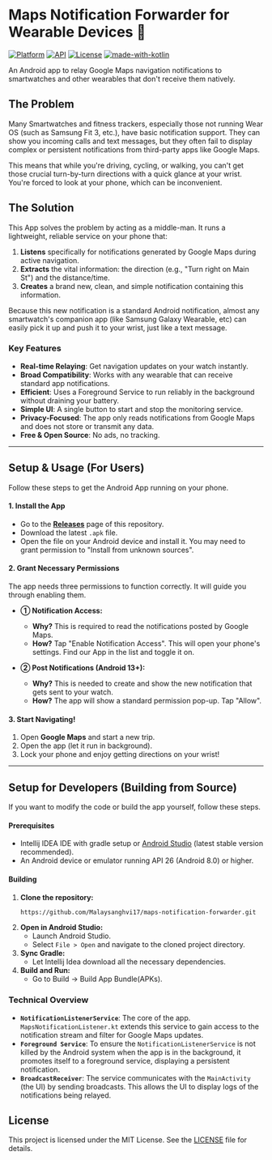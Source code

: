 # Maps Notification Forwarder for Wearable Devices 🌉

[![Platform](https://img.shields.io/badge/platform-Android-green.svg)](https://www.android.com)
[![API](https://img.shields.io/badge/API-26%2B-brightgreen.svg?style=flat)](https://android-arsenal.com/api?level=26)
[![License](https://img.shields.io/badge/License-MIT-blue.svg)](https://opensource.org/licenses/MIT)
[![made-with-kotlin](https://img.shields.io/badge/Made%20with-Kotlin-17216E.svg)](https://kotlinlang.org/)

An Android app to relay Google Maps navigation notifications to smartwatches and other wearables that don't receive them natively.


## The Problem

Many Smartwatches and fitness trackers, especially those not running Wear OS (such as Samsung Fit 3, etc.), have basic notification support. They can show you incoming calls and text messages, but they often fail to display complex or persistent notifications from third-party apps like Google Maps.

This means that while you're driving, cycling, or walking, you can't get those crucial turn-by-turn directions with a quick glance at your wrist. You're forced to look at your phone, which can be inconvenient.

## The Solution

This App solves the problem by acting as a middle-man. It runs a lightweight, reliable service on your phone that:

1.  **Listens** specifically for notifications generated by Google Maps during active navigation.
2.  **Extracts** the vital information: the direction (e.g., "Turn right on Main St") and the distance/time.
3.  **Creates** a brand new, clean, and simple notification containing this information.

Because this new notification is a standard Android notification, almost any smartwatch's companion app (like Samsung Galaxy Wearable, etc) can easily pick it up and push it to your wrist, just like a text message.

### Key Features

-   **Real-time Relaying**: Get navigation updates on your watch instantly.
-   **Broad Compatibility**: Works with any wearable that can receive standard app notifications.
-   **Efficient**: Uses a Foreground Service to run reliably in the background without draining your battery.
-   **Simple UI**: A single button to start and stop the monitoring service.
-   **Privacy-Focused**: The app only reads notifications from Google Maps and does not store or transmit any data.
-   **Free & Open Source**: No ads, no tracking.

---

## Setup & Usage (For Users)

Follow these steps to get the Android App running on your phone.

#### 1. Install the App
-   Go to the [**Releases**](https://github.com/Malaysanghvi17/maps-notification-forwarder/releases) page of this repository.
-   Download the latest `.apk` file.
-   Open the file on your Android device and install it. You may need to grant permission to "Install from unknown sources".

#### 2. Grant Necessary Permissions
The app needs three permissions to function correctly. It will guide you through enabling them.

* **① Notification Access:**
    * **Why?** This is required to read the notifications posted by Google Maps.
    * **How?** Tap "Enable Notification Access". This will open your phone's settings. Find our App in the list and toggle it on.

* **② Post Notifications (Android 13+):**
    * **Why?** This is needed to create and show the new notification that gets sent to your watch.
    * **How?** The app will show a standard permission pop-up. Tap "Allow".

#### 3. Start Navigating!
1.  Open **Google Maps** and start a new trip.
2.  Open the app (let it run in background).
3.  Lock your phone and enjoy getting directions on your wrist!

---

## Setup for Developers (Building from Source)

If you want to modify the code or build the app yourself, follow these steps.

#### Prerequisites
-   Intellij IDEA IDE with gradle setup or [Android Studio](https://developer.android.com/studio) (latest stable version recommended).
-   An Android device or emulator running API 26 (Android 8.0) or higher.

#### Building
1.  **Clone the repository:**
    ```sh
    https://github.com/Malaysanghvi17/maps-notification-forwarder.git
    ```
2.  **Open in Android Studio:**
    -   Launch Android Studio.
    -   Select `File > Open` and navigate to the cloned project directory.
3.  **Sync Gradle:**
    -   Let Intellij Idea download all the necessary dependencies.
4.  **Build and Run:**
    -   Go to Build -> Build App Bundle(APKs).

### Technical Overview

-   **`NotificationListenerService`**: The core of the app. `MapsNotificationListener.kt` extends this service to gain access to the notification stream and filter for Google Maps updates.
-   **`Foreground Service`**: To ensure the `NotificationListenerService` is not killed by the Android system when the app is in the background, it promotes itself to a foreground service, displaying a persistent notification.
-   **`BroadcastReceiver`**: The service communicates with the `MainActivity` (the UI) by sending broadcasts. This allows the UI to display logs of the notifications being relayed.

## License

This project is licensed under the MIT License. See the [LICENSE](LICENSE) file for details.
